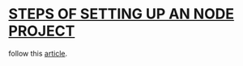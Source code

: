# [STEPS OF SETTING UP AN NODE PROJECT](https://kkipngenokoech.medium.com/nodejs-101-setting-up-a-node-js-project-7a3cec724cc8)

follow this [article](https://kkipngenokoech.medium.com/nodejs-101-setting-up-a-node-js-project-7a3cec724cc8).
